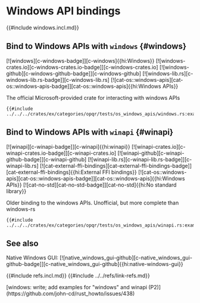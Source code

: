 # Windows API bindings

{{#include windows.incl.md}}

## Bind to Windows APIs with `windows` {#windows}

[![windows][c-windows-badge]][c-windows]{{hi:Windows}}
[![windows-crates.io][c-windows-crates.io-badge]][c-windows-crates.io]
[![windows-github][c-windows-github-badge]][c-windows-github]
[![windows-lib.rs][c-windows-lib.rs-badge]][c-windows-lib.rs]
[![cat-os::windows-apis][cat-os::windows-apis-badge]][cat-os::windows-apis]{{hi:Windows APIs}}

The official Microsoft-provided crate for interacting with windows APIs

```rust,editable
{{#include ../../../crates/ex/categories/opqr/tests/os_windows_apis/windows.rs:example}}
```

## Bind to Windows APIs with `winapi` {#winapi}

[![winapi][c-winapi-badge]][c-winapi]{{hi:winapi}}
[![winapi-crates.io][c-winapi-crates.io-badge]][c-winapi-crates.io]
[![winapi-github][c-winapi-github-badge]][c-winapi-github]
[![winapi-lib.rs][c-winapi-lib.rs-badge]][c-winapi-lib.rs]
[![cat-external-ffi-bindings][cat-external-ffi-bindings-badge]][cat-external-ffi-bindings]{{hi:External FFI bindings}}
[![cat-os::windows-apis][cat-os::windows-apis-badge]][cat-os::windows-apis]{{hi:Windows APIs}}
[![cat-no-std][cat-no-std-badge]][cat-no-std]{{hi:No standard library}}

Older binding to the windows APIs. Unofficial, but more complete than windows-rs

```rust,editable
{{#include ../../../crates/ex/categories/opqr/tests/os_windows_apis/winapi.rs:example}}
```

## See also

Native Windows GUI: [![native_windows_gui-github][c-native_windows_gui-github-badge]][c-native_windows_gui-github]{{hi:native-windows-gui}}

{{#include refs.incl.md}}
{{#include ../../refs/link-refs.md}}

<div class="hidden">
[windows: write; add examples for "windows" and winapi (P2)](https://github.com/john-cd/rust_howto/issues/438)

</div>
